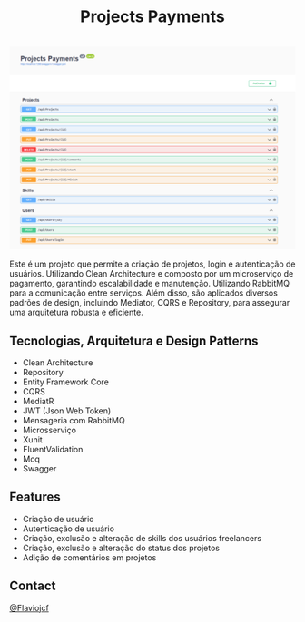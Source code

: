 <h1 align="center">Projects Payments</h1>

<br />
<div align="center">
  <a href="https://github.com/Flaviojcf/projects-payments">
    <img src="./swagger-payments.png" alt="swagger-png">
  </a>
</div>

Este é um projeto que permite a criação de projetos, login e autenticação de usuários. 
Utilizando Clean Architecture e composto por um microserviço de pagamento, garantindo escalabilidade e manutenção. Utilizando RabbitMQ para a comunicação entre serviços. Além disso, são aplicados diversos padrões de design, incluindo Mediator, CQRS e Repository, para assegurar uma arquitetura robusta e eficiente.


## Tecnologias, Arquitetura e Design Patterns
- Clean Architecture
- Repository
- Entity Framework Core
- CQRS
- MediatR
- JWT (Json Web Token)
- Mensageria com RabbitMQ
- Microsserviço
- Xunit
- FluentValidation
- Moq
- Swagger

## Features
- Criação de usuário
- Autenticação de usuário
- Criação, exclusão e alteração de skills dos usuários freelancers
- Criação, exclusão e alteração do status dos projetos
- Adição de comentários em projetos


## Contact

[@Flaviojcf](mailto:flaviojcostafilho@gmail.com)



